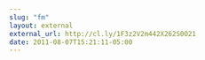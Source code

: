 ```yaml
---
slug: "fm"
layout: external
external_url: http://cl.ly/1F3z2V2m442X262S0O21
date: 2011-08-07T15:21:11-05:00
---
```

